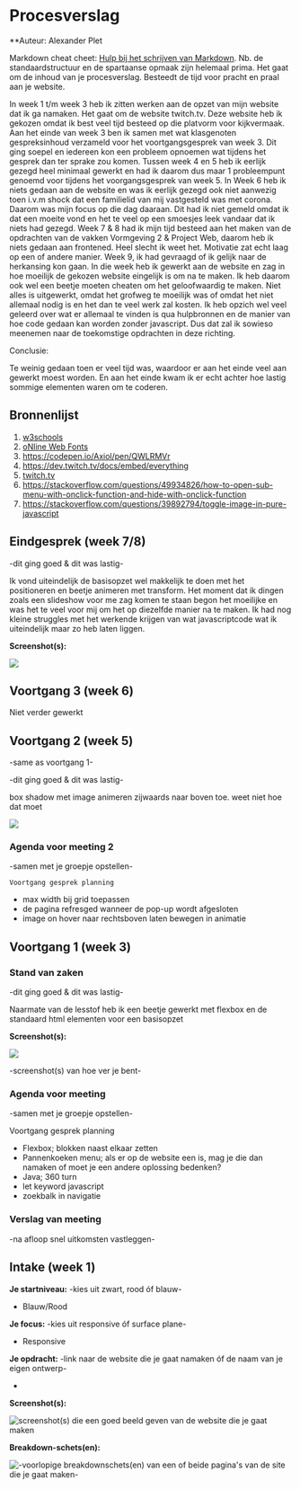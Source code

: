 # Procesverslag
**Auteur: Alexander Plet

Markdown cheat cheet: [Hulp bij het schrijven van Markdown](https://github.com/adam-p/markdown-here/wiki/Markdown-Cheatsheet). Nb. de standaardstructuur en de spartaanse opmaak zijn helemaal prima. Het gaat om de inhoud van je procesverslag. Besteedt de tijd voor pracht en praal aan je website.

In week 1 t/m week 3 heb ik zitten werken aan de opzet van mijn website dat ik ga namaken. Het gaat om de website twitch.tv. Deze website heb ik gekozen omdat ik best veel tijd besteed op
die platvorm voor kijkvermaak. Aan het einde van week 3 ben ik samen met wat klasgenoten gespreksinhoud verzameld voor het voortgangsgesprek van week 3. Dit ging soepel en iedereen kon
een probleem opnoemen wat tijdens het gesprek dan ter sprake zou komen.
Tussen week 4 en 5 heb ik eerlijk gezegd heel minimaal gewerkt en had ik daarom dus maar 1 probleempunt genoemd voor tijdens het voorgangsgesprek van week 5.
In Week 6 heb ik niets gedaan aan de website en was ik eerlijk gezegd ook niet aanwezig toen i.v.m shock dat een familielid van mij vastgesteld was met corona. Daarom was mijn focus op die dag daaraan. Dit had ik niet gemeld omdat ik dat een moeite vond en het te veel op een smoesjes leek vandaar dat ik niets had gezegd.
Week 7 & 8 had ik mijn tijd besteed aan het maken van de opdrachten van de vakken Vormgeving 2 & Project Web, daarom heb ik niets gedaan aan frontened. Heel slecht ik weet het. Motivatie zat echt laag op een of andere manier.
Week 9, ik had gevraagd of ik gelijk naar de herkansing kon gaan. In die week heb ik gewerkt aan de website en zag in hoe moeilijk de gekozen website eingelijk is om na te maken.
Ik heb daarom ook wel een beetje moeten cheaten om het geloofwaardig te maken. Niet alles is uitgewerkt, omdat het grofweg te moeilijk was of omdat het niet allemaal nodig is en het dan te veel werk zal kosten.
Ik heb opzich wel veel geleerd over wat er allemaal te vinden is qua hulpbronnen en de manier van hoe code gedaan kan worden zonder javascript.
Dus dat zal ik sowieso meenemen naar de toekomstige opdrachten in deze richting.

Conclusie:

Te weinig gedaan toen er veel tijd was, waardoor er aan het einde veel aan gewerkt moest worden. En aan het einde kwam ik er echt achter hoe lastig sommige elementen waren om te coderen.




## Bronnenlijst
1. <a href="https://www.w3schools.com/">w3schools</a>
2. <a href="http://www.onlinewebfonts.com">oNline Web Fonts</a>
3. <a href="https://codepen.io/Axiol/pen/QWLRMVr">https://codepen.io/Axiol/pen/QWLRMVr</a>
4. <a href="https://dev.twitch.tv/docs/embed/everything">https://dev.twitch.tv/docs/embed/everything</a>
5. <a href="twitch.tv">twitch.tv</a>
6. <a href="https://stackoverflow.com/questions/49934826/how-to-open-sub-menu-with-onclick-function-and-hide-with-onclick-function">https://stackoverflow.com/questions/49934826/how-to-open-sub-menu-with-onclick-function-and-hide-with-onclick-function</a>
7. <a href="https://stackoverflow.com/questions/39892794/toggle-image-in-pure-javascript">https://stackoverflow.com/questions/39892794/toggle-image-in-pure-javascript</a>




## Eindgesprek (week 7/8)

-dit ging goed & dit was lastig-

Ik vond uiteindelijk de basisopzet wel makkelijk te doen met het positioneren en beetje animeren met transform.
Het moment dat ik dingen zoals een slideshow voor me zag komen te staan begon het moeilijke en was het te veel voor mij om het op diezelfde manier na te maken.
Ik had nog kleine struggles met het werkende krijgen van wat javascriptcode wat ik uiteindelijk maar zo heb laten liggen.

**Screenshot(s):**

![](images/screenshot9.png)



## Voortgang 3 (week 6)

Niet verder gewerkt



## Voortgang 2 (week 5)

-same as voortgang 1-

-dit ging goed & dit was lastig-

box shadow met image animeren zijwaards naar boven toe. weet niet hoe dat moet

![](images/voortgang2ScreenShot.png)

### Agenda voor meeting 2

-samen met je groepje opstellen-

    Voortgang gesprek planning
- max width bij grid toepassen
- de pagina refresged wanneer de pop-up wordt afgesloten
- image on hover naar rechtsboven laten bewegen in animatie



## Voortgang 1 (week 3)

### Stand van zaken

-dit ging goed & dit was lastig-

Naarmate van de lesstof heb ik een beetje gewerkt met flexbox en de standaard html elementen voor een basisopzet

**Screenshot(s):**

![](images/fullPage.png)

-screenshot(s) van hoe ver je bent-

### Agenda voor meeting

-samen met je groepje opstellen-

Voortgang gesprek planning
- Flexbox; blokken naast elkaar zetten
- Pannenkoeken menu; als er op de website een is, mag je die dan namaken of moet je een andere oplossing bedenken?
- Java; 360 turn
- let keyword javascript
- zoekbalk in navigatie


### Verslag van meeting

-na afloop snel uitkomsten vastleggen-



## Intake (week 1)

**Je startniveau:** -kies uit zwart, rood óf blauw-

- Blauw/Rood

**Je focus:** -kies uit responsive óf surface plane-

- Responsive

**Je opdracht:** -link naar de website die je gaat namaken óf de naam van je eigen ontwerp-

- [](twitch.tv)

**Screenshot(s):**

![screenshot(s) die een goed beeld geven van de website die je gaat maken](images/screencapture.png)

**Breakdown-schets(en):**

![-voorlopige breakdownschets(en) van een of beide pagina's van de site die je gaat maken-](images/breakdown-2-3.png)

